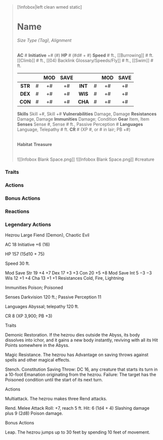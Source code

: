 > [!infobox|left clean wmed static]
> # Name
> *Size Type (Tag), Alignment*
> 
> | |
> | - |
> **AC** # **Initiative** +# (#)
> **HP** # (#d# + #)
> **Speed** # ft., [[Burrowing]] # ft. [[Climb]] # ft., [[04) Backlink Glossary/Speeds/Fly]] # ft., [[Swim]] # ft.
> 
> | | | MOD | SAVE | | | MOD | SAVE |
> | :-: | :-: | :-: | :-: | :-: | :-: | :-: | :-: |
> | **STR** | # | +# | +# | **INT** | # | +# | +# | 
> | **DEX** | # | +# | +# | **WIS** | # | +# | +# |
> | **CON** | # | +# | +# | **CHA** | # | +# | +# |
> **Skills** Skill +#, Skill +#
> **Vulnerabilities** Damage, Damage
> **Resistances** Damage, Damage
> **Immunities** Damage; Condition
> **Gear** Item, Item
> **Senses** Sense #, Sense # ft., Passive Perception #
> **Languages** Language, Telepathy # ft.
> **CR** # (XP #, or # in lair; PB +#)
>
> | |
> | - |
> **Habitat**
> **Treasure**
> 
> | |
> | - |
> ![[Infobox Blank Space.png]]
> ![[Infobox Blank Space.png]]
> #creature 


### Traits
### Actions
### Bonus Actions
### Reactions
### Legendary Actions
Hezrou
Large Fiend (Demon), Chaotic Evil

AC 18 Initiative +6 (16)

HP 157 (15d10 + 75)

Speed 30 ft.

Mod	Save
Str	19	+4	+7
Dex	17	+3	+3
Con	20	+5	+8
Mod	Save
Int	5	−3	−3
Wis	12	+1	+4
Cha	13	+1	+1
Resistances Cold, Fire, Lightning

Immunities Poison; Poisoned

Senses Darkvision 120 ft.; Passive Perception 11

Languages Abyssal; telepathy 120 ft.

CR 8 (XP 3,900; PB +3)

Traits

Demonic Restoration. If the hezrou dies outside the Abyss, its body dissolves into ichor, and it gains a new body instantly, reviving with all its Hit Points somewhere in the Abyss.

Magic Resistance. The hezrou has Advantage on saving throws against spells and other magical effects.

Stench. Constitution Saving Throw: DC 16, any creature that starts its turn in a 10-foot Emanation originating from the hezrou. Failure: The target has the Poisoned condition until the start of its next turn.

Actions

Multiattack. The hezrou makes three Rend attacks.

Rend. Melee Attack Roll: +7, reach 5 ft. Hit: 6 (1d4 + 4) Slashing damage plus 9 (2d8) Poison damage.

Bonus Actions

Leap. The hezrou jumps up to 30 feet by spending 10 feet of movement.